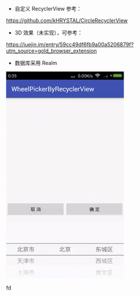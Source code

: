 * 自定义 RecyclerView 参考：

https://github.com/kHRYSTAL/CircleRecyclerView

* 3D 效果（未实现），可参考：

https://juejin.im/entry/59cc49df6fb9a00a5206879f?utm_source=gold_browser_extension

* 数据库采用 Realm

<img src="screenshot/device-2017-04-07-003614.gif" width="320" height="560"/>

fd
